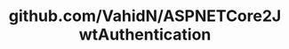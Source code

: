 ---
layout: post
title: github.com/VahidN/ASPNETCore2JwtAuthentication
categories: link
tags: [انگلیسی, گیت‌هاب, برنامه‌نویسی]
---